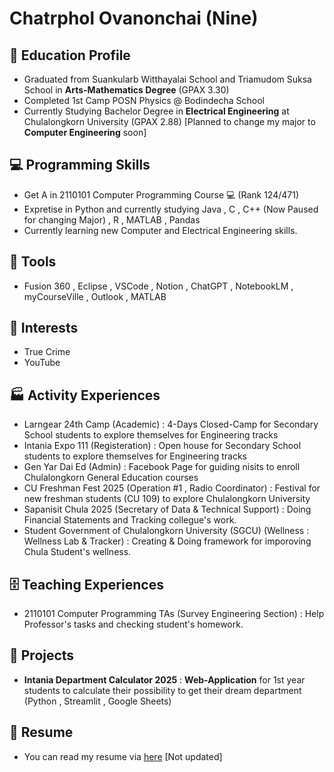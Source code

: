 # Chatrphol Ovanonchai (Nine)

## 📕 Education Profile
- Graduated from Suankularb Witthayalai School and Triamudom Suksa School in **Arts-Mathematics Degree** (GPAX 3.30)
- Completed 1st Camp POSN Physics @ Bodindecha School
- Currently Studying Bachelor Degree in **Electrical Engineering** at Chulalongkorn University (GPAX 2.88)
  [Planned to change my major to **Computer Engineering** soon]

## 💻 Programming Skills
- Get A in 2110101 Computer Programming Course 💻 (Rank 124/471)
- Expretise in Python and currently studying Java , C , C++ (Now Paused for changing Major) , R , MATLAB , Pandas
- Currently learning new Computer and Electrical Engineering skills.

## 🦾 Tools
- Fusion 360 , Eclipse , VSCode , Notion , ChatGPT , NotebookLM , myCourseVille , Outlook , MATLAB

## 🌲 Interests
- True Crime
- YouTube

## 🏭 Activity Experiences
- Larngear 24th Camp (Academic) : 4-Days Closed-Camp for Secondary School students to explore themselves for Engineering tracks
- Intania Expo 111 (Registeration) : Open house for Secondary School students to explore themselves for Engineering tracks
- Gen Yar Dai Ed (Admin) : Facebook Page for guiding nisits to enroll Chulalongkorn General Education courses
- CU Freshman Fest 2025 (Operation #1 , Radio Coordinator) : Festival for new freshman students (CU 109) to explore Chulalongkorn University
- Sapanisit Chula 2025 (Secretary of Data & Technical Support) : Doing Financial Statements and Tracking collegue's work.
- Student Government of Chulalongkorn University (SGCU) (Wellness : Wellness Lab & Tracker) : Creating & Doing framework for imporoving Chula Student's wellness.

## 🗄️ Teaching Experiences
- 2110101 Computer Programming TAs (Survey Engineering Section) : Help Professor's tasks and checking student's homework.

## 💼 Projects
- **Intania Department Calculator 2025** : **Web-Application** for 1st year students to calculate their possibility to get their dream department (Python , Streamlit , Google Sheets)

## 📄 Resume 
- You can read my resume via [here](https://github.com/NuBFightForMyDream/NuBFightForCP51Again/blob/main/Chatrphol%20Ovanonchai%20Resume.pdf) [Not updated]
